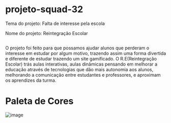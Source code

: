 # projeto-squad-32
Tema do projeto: Falta de interesse pela escola

Nome do projeto: Reintegração Escolar

##

O projeto foi feito para que possamos ajudar alunos que perderam o interesse em estudar por algum motivo, trazendo assim uma forma divertida e diferente de estudar trazendo um site gamificado.
O R.E(Reintegração Escolar) trás aulas interativas, aulas dinâmicas pensando em melhorar a educação através de tecnologias que dão mais autonomia aos alunos, melhorando a comunicação entre estudantes e professores, e aproximam os aprendizes da turma.

# Paleta de Cores
![image](https://user-images.githubusercontent.com/50535257/179426560-1aff2879-0a9e-4dd7-8d41-1f5d3fc1c4ea.png)



